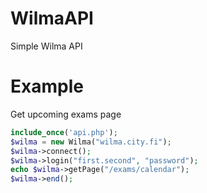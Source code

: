 # WilmaAPI
Simple Wilma API
# Example
Get upcoming exams page
```php
include_once('api.php');
$wilma = new Wilma("wilma.city.fi");
$wilma->connect();
$wilma->login("first.second", "password");
echo $wilma->getPage("/exams/calendar");
$wilma->end();
```
